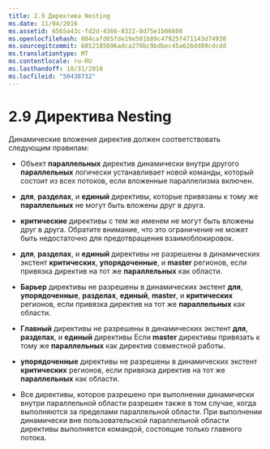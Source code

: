 ```yaml
---
title: 2.9 Директива Nesting
ms.date: 11/04/2016
ms.assetid: 6565a43c-fd2d-4366-8322-8d75e1b06600
ms.openlocfilehash: 804cafd65fde19e501b89c47925f471143d74938
ms.sourcegitcommit: 6052185696adca270bc9bdbec45a626dd89cdcdd
ms.translationtype: MT
ms.contentlocale: ru-RU
ms.lasthandoff: 10/31/2018
ms.locfileid: "50438732"
---
```

# <a name="29-directive-nesting"></a>2.9 Директива Nesting

Динамические вложения директив должен соответствовать следующим правилам:

- Объект **параллельных** директив динамически внутри другого **параллельных** логически устанавливает новой команды, который состоит из всех потоков, если вложенные параллелизма включен.

- **для**, **разделах**, и **единый** директивы, которые привязаны к тому же **параллельных** не могут быть вложены друг в друга.

- **критические** директивы с тем же именем не могут быть вложены друг в друга. Обратите внимание, что это ограничение не может быть недостаточно для предотвращения взаимоблокировок.

- **для**, **разделах**, и **единый** директивы не разрешены в динамических экстент **критических**, **упорядоченные**, и **master** регионов, если привязка директив на тот же **параллельных** как области.

- **Барьер** директивы не разрешены в динамических экстент **для**, **упорядоченные**, **разделах**, **единый**, **master**, и **критических** регионов, если привязка директив на тот же **параллельных** как области.

- **Главный** директивы не разрешены в динамических экстент **для**, **разделах**, и **единый** директивы Если **master** директивы привязать к тому же **параллельных** как директив совместной работы.

- **упорядоченные** директивы не разрешены в динамических экстент **критических** регионов, если привязка директив на тот же **параллельных** как области.

- Все директивы, которое разрешено при выполнении динамически внутри параллельной области разрешен также в том случае, когда выполняются за пределами параллельной области. При выполнении динамически вне пользовательской параллельной области директивы выполняется командой, состоящие только главного потока.